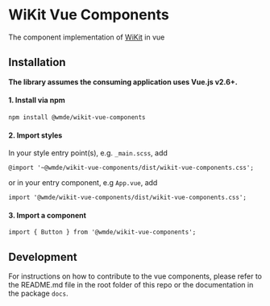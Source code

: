 # WiKit Vue Components

The component implementation of [WiKit](https://github.com/wmde/wikit) in vue

## Installation

**The library assumes the consuming application uses Vue.js v2.6+.**

#### 1. Install via npm

`npm install @wmde/wikit-vue-components`

#### 2. Import styles

In your style entry point(s), e.g. `_main.scss`, add

`@import '~@wmde/wikit-vue-components/dist/wikit-vue-components.css';`

or in your entry component, e.g `App.vue`, add

`import '@wmde/wikit-vue-components/dist/wikit-vue-components.css';`

#### 3. Import a component

`import { Button } from '@wmde/wikit-vue-components';`


## Development

For instructions on how to contribute to the vue components, please refer to the README.md file in the root folder of this repo or the documentation in the package `docs`.
